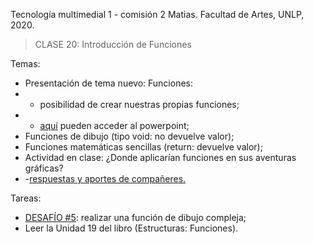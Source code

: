 Tecnología multimedial 1 - comisión 2 Matias. Facultad de Artes, UNLP, 2020.

> CLASE 20: Introducción de Funciones

Temas:

- Presentación de tema nuevo: Funciones:
- - posibilidad de crear nuestras propias funciones;
- - [aquí](https://docs.google.com/presentation/d/1-6lqBAVZji4Wv9-FosZS7yhF8CU2XxJJtCUTq4K4UQc/edit?usp=sharing) pueden acceder al powerpoint;
- Funciones de dibujo (tipo void: no devuelve valor);
- Funciones matemáticas sencillas (return: devuelve valor);
- Actividad en clase: ¿Donde aplicarían funciones en sus aventuras gráficas?
- -[respuestas y aportes de compañeres.](https://board.net/p/tmm1tp4ideas)


Tareas:
- [DESAFÍO #5](http://www.colaboratorio3.org/mod/forum/discuss.php?d=325): realizar una función de dibujo compleja;
- Leer la Unidad 19 del libro (Estructuras: Funciones).
